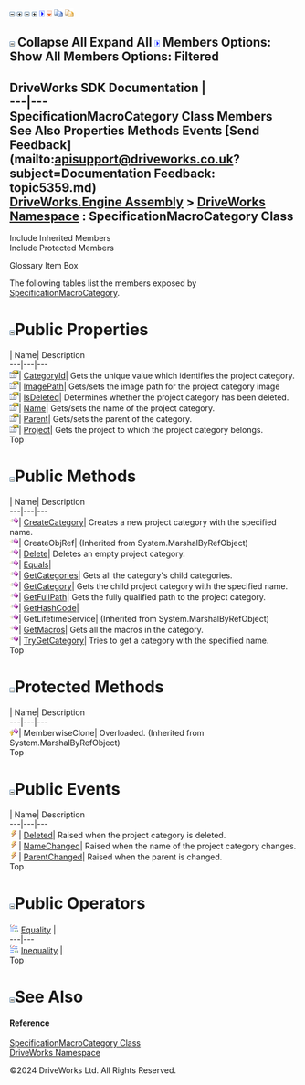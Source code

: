 ![](dotnetimages/collapse.gif) ![](dotnetimages/expand.gif) ![](dotnetimages/collapse.gif) ![](dotnetimages/expand.gif) ![](dotnetimages/drpdown.gif) ![](dotnetimages/drpdown_orange.gif) ![](dotnetimages/copycode.gif) ![](dotnetimages/copycodeHighlight.gif)

![](dotnetimages/collapse.gif) Collapse All Expand All ![](dotnetimages/drpdown.gif) Members Options: Show All  Members Options: Filtered   
---  
DriveWorks SDK Documentation  |   
---|---  
SpecificationMacroCategory Class Members   
See Also Properties Methods Events [Send Feedback](mailto:apisupport@driveworks.co.uk?subject=Documentation Feedback: topic5359.md)  
[DriveWorks.Engine Assembly](topic2156.md) > [DriveWorks Namespace](topic2159.md) : SpecificationMacroCategory Class  
---  
  
Include Inherited Members    
Include Protected Members  


Glossary Item Box

The following tables list the members exposed by [SpecificationMacroCategory](topic5359.md).

# ![](dotnetimages/collapse.gif)Public Properties

| Name| Description  
---|---|---  
![Public Property](dotnetimages/publicProperty.gif)| [CategoryId](topic5376.md)| Gets the unique value which identifies the project category.   
![Public Property](dotnetimages/publicProperty.gif)| [ImagePath](topic5377.md)| Gets/sets the image path for the project category image   
![Public Property](dotnetimages/publicProperty.gif)| [IsDeleted](topic5378.md)| Determines whether the project category has been deleted.   
![Public Property](dotnetimages/publicProperty.gif)| [Name](topic5379.md)| Gets/sets the name of the project category.   
![Public Property](dotnetimages/publicProperty.gif)| [Parent](topic5380.md)| Gets/sets the parent of the category.   
![Public Property](dotnetimages/publicProperty.gif)| [Project](topic5381.md)| Gets the project to which the project category belongs.   
Top

# ![](dotnetimages/collapse.gif)Public Methods

| Name| Description  
---|---|---  
![Public Method](dotnetimages/publicMethod.gif)| [CreateCategory](topic5365.md)| Creates a new project category with the specified name.   
![Public Method](dotnetimages/publicMethod.gif)| CreateObjRef|  (Inherited from System.MarshalByRefObject)  
![Public Method](dotnetimages/publicMethod.gif)| [Delete](topic5366.md)| Deletes an empty project category.   
![Public Method](dotnetimages/publicMethod.gif)| [Equals](topic5367.md)|   
![Public Method](dotnetimages/publicMethod.gif)| [GetCategories](topic5368.md)| Gets all the category's child categories.   
![Public Method](dotnetimages/publicMethod.gif)| [GetCategory](topic5369.md)| Gets the child project category with the specified name.   
![Public Method](dotnetimages/publicMethod.gif)| [GetFullPath](topic5370.md)| Gets the fully qualified path to the project category.   
![Public Method](dotnetimages/publicMethod.gif)| [GetHashCode](topic5371.md)|   
![Public Method](dotnetimages/publicMethod.gif)| GetLifetimeService|  (Inherited from System.MarshalByRefObject)  
![Public Method](dotnetimages/publicMethod.gif)| [GetMacros](topic5372.md)| Gets all the macros in the category.   
![Public Method](dotnetimages/publicMethod.gif)| [TryGetCategory](topic5373.md)| Tries to get a category with the specified name.   
Top

# ![](dotnetimages/collapse.gif)Protected Methods

| Name| Description  
---|---|---  
![Protected Method](dotnetimages/protectedMethod.gif)| MemberwiseClone| Overloaded. (Inherited from System.MarshalByRefObject)  
Top

# ![](dotnetimages/collapse.gif)Public Events

| Name| Description  
---|---|---  
![Public Event](dotnetimages/publicEvent.gif)| [Deleted](topic5382.md)| Raised when the project category is deleted.   
![Public Event](dotnetimages/publicEvent.gif)| [NameChanged](topic5383.md)| Raised when the name of the project category changes.   
![Public Event](dotnetimages/publicEvent.gif)| [ParentChanged](topic5384.md)| Raised when the parent is changed.   
Top

# ![](dotnetimages/collapse.gif)Public Operators

![public Operator](dotnetimages/publicOperator.gif) [Equality](topic5374.md) |   
---|---  
![public Operator](dotnetimages/publicOperator.gif) [Inequality](topic5375.md) |   
Top

# ![](dotnetimages/collapse.gif)See Also

#### Reference

[SpecificationMacroCategory Class](topic5359.md)   
[DriveWorks Namespace](topic2159.md)

©2024 DriveWorks Ltd. All Rights Reserved.
